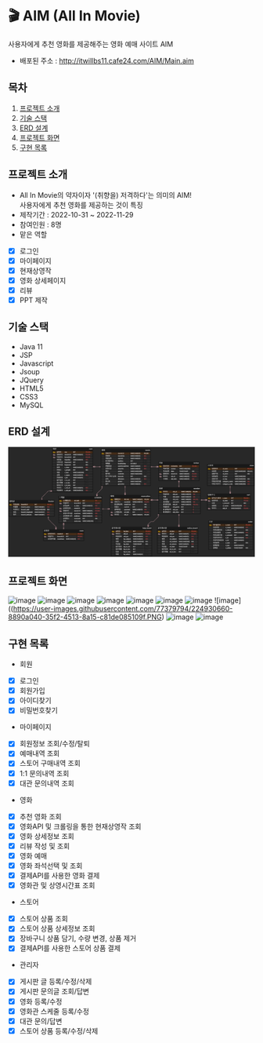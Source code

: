 # :clapper: AIM (All In Movie)
사용자에게 추천 영화를 제공해주는 영화 예매 사이트 AIM 
* 배포된 주소 : http://itwillbs11.cafe24.com/AIM/Main.aim

## 목차
1. [프로젝트 소개](#프로젝트-소개)
2. [기술 스택](#기술-스택)
3. [ERD 설계](#ERD-설계)
4. [프로젝트 화면](#프로젝트-화면)
5. [구현 목록](#구현-목록)

## 프로젝트 소개
* All In Movie의 약자이자 '(취향을) 저격하다'는 의미의 AIM!<br/> 사용자에게 추천 영화를 제공하는 것이 특징
* 제작기간 : 2022-10-31 ~ 2022-11-29
* 참여인원 : 8명
* 맡은 역할
- [X] 로그인
- [X] 마이페이지
- [X] 현재상영작
- [X] 영화 상세페이지
- [X] 리뷰
- [X] PPT 제작
  
## 기술 스택
* Java 11
* JSP
* Javascript
* Jsoup
* JQuery
* HTML5
* CSS3
* MySQL

## ERD 설계
![image](https://github.com/csy9287/AIMAIM/blob/master/AIM%20ERD.png?raw=true)

## 프로젝트 화면
![image](https://user-images.githubusercontent.com/77379794/224929773-4cb5ca4b-825d-4a73-ac7b-d4d40fd640fb.PNG)
![image](https://user-images.githubusercontent.com/77379794/224930455-bf7ed995-48a8-44d2-8565-b0b622da1f27.PNG)
![image](https://user-images.githubusercontent.com/77379794/224931196-78ab0cb6-dd92-4596-b981-c765b3ac7be1.png)
![image](https://user-images.githubusercontent.com/77379794/224930539-c163b20d-042a-4187-aa4c-6d35bc8dcb0a.PNG)
![image](https://user-images.githubusercontent.com/77379794/224930566-9a7afabe-2115-47f1-8c87-336a1246cd39.PNG)
![image](https://user-images.githubusercontent.com/77379794/224931433-891cd170-21b2-440e-9bb2-993c8c0cd65f.PNG)
![image](https://user-images.githubusercontent.com/77379794/224930643-edbdc9d1-8e6e-4cbf-adc0-c56cfdbc64aa.PNG)
![image]((https://user-images.githubusercontent.com/77379794/224930660-8890a040-35f2-4513-8a15-c81de085109f.PNG)
![image](https://user-images.githubusercontent.com/77379794/224930672-6cf6b0ea-a602-46fd-847a-d1cfc532772f.PNG)
![image](https://user-images.githubusercontent.com/77379794/224930683-bc11424c-1ec5-4d10-a81b-e03ee81b92a4.PNG)

## 구현 목록
* 회원
- [X] 로그인
- [X] 회원가입
- [X] 아이디찾기
- [X] 비밀번호찾기
* 마이페이지
- [X] 회원정보 조회/수정/탈퇴
- [X] 예매내역 조회
- [X] 스토어 구매내역 조회
- [X] 1:1 문의내역 조회
- [X] 대관 문의내역 조회
* 영화
- [X] 추천 영화 조회
- [X] 영화API 및 크롤링을 통한 현재상영작 조회
- [X] 영화 상세정보 조회
- [X] 리뷰 작성 및 조회
- [X] 영화 예매
- [X] 영화 좌석선택 및 조회
- [X] 결제API를 사용한 영화 결제
- [X] 영화관 및 상영시간표 조회
* 스토어
- [X] 스토어 상품 조회
- [X] 스토어 상품 상세정보 조회
- [X] 장바구니 상품 담기, 수량 변경, 상품 제거
- [X] 결제API를 사용한 스토어 상품 결제
* 관리자
- [X] 게시판 글 등록/수정/삭제
- [X] 게시판 문의글 조회/답변
- [X] 영화 등록/수정
- [X] 영화관 스케줄 등록/수정
- [X] 대관 문의/답변
- [X] 스토어 상품 등록/수정/삭제
